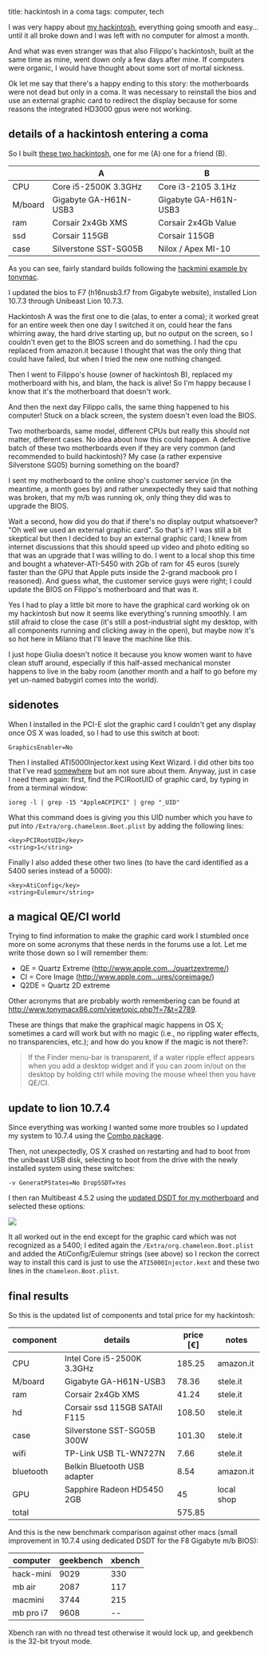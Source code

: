 title:  hackintosh in a coma
tags: computer, tech

I was very happy about [my hackintosh](2012-05-03-my-new-mac-is-a-hack.html), everything going smooth and easy... until it all broke down and I was left with no computer for almost a month. 

And what was even stranger was that also Filippo's hackintosh, built at the same time as mine, went down only a few days after mine. If computers were organic, I would have thought about some sort of mortal sickness. 

Ok let me say that there's a happy ending to this story: the motherboards were not dead but only in a coma. It was necessary to reinstall the bios and use an external graphic card to redirect the display because for some reasons the integrated HD3000 gpus were not working.

## details of a hackintosh entering  a coma

So I built [these two hackintosh](http://aadm.github.io/2012-05-03-my-new-mac-is-a-hack.html), one for me (A) one for a friend (B). 

|         | A                     | B                     |
| ------- | --------------------- | --------------------- |
| CPU     | Core i5-2500K 3.3GHz  | Core i3-2105 3.1Hz    |
| M/board | Gigabyte GA-H61N-USB3 | Gigabyte GA-H61N-USB3 |
| ram     | Corsair 2x4Gb XMS     | Corsair 2x4Gb Value   |
| ssd     | Corsair 115GB         | Corsair 115GB         |
| case    | Silverstone SST-SG05B | Nilox / Apex MI-10    |

As you can see, fairly standard builds following the [hackmini example by tonymac](http://tonymacx86.blogspot.it/2011/09/building-sandy-bridge-customac-customac.html).

I updated the bios to F7 (h16nusb3.f7 from Gigabyte website), installed Lion 10.7.3 through Unibeast Lion 10.7.3.

Hackintosh A was the first one to die (alas, to enter a coma); it worked great for an entire week then one day I switched it on, could hear the fans whirring away, the hard drive starting up, but no output on the screen, so I couldn't even get to the BIOS screen and do something. I had the cpu replaced from amazon.it because I thought that was the only thing that could have failed, but when I tried the new one nothing changed.

Then I went to Filippo's house (owner of hackintosh B), replaced my motherboard with his, and blam, the hack is alive! So I'm happy because I know that it's the motherboard that doesn't work.

And then the next day Filippo calls, the same thing happened to his computer! Stuck on a black screen, the system doesn't even load the BIOS.

Two motherboards, same model, different CPUs but really this should not matter, different cases. No idea about how this could happen. A defective batch of these two motherboards even if they are very common (and recommended to build hackintosh)? My case (a rather expensive Silverstone SG05) burning something on the board?

I sent my motherboard to the online shop's customer service (in the meantime, a month goes by) and rather unexpectedly they said that nothing was broken, that my m/b was running ok, only thing they did was to upgrade the BIOS.

Wait a second, how did you do that if there's no display output whatsoever? "Oh well we used an external graphic card". So that's it? I was still a bit skeptical but then I decided to buy an external graphic card; I knew from internet discussions that this should speed up video and photo editing so that was an upgrade that I was willing to do. I went to a local shop this time and bought a whatever-ATI-5450 with 2Gb of ram for 45 euros (surely faster than the GPU that Apple puts inside the 2-grand macbook pro I reasoned). And guess what, the customer service guys were right; I could update the BIOS on Filippo's motherboard and that was it. 

Yes I had to play a little bit more to have the graphical card working ok on my hackintosh but now it seems like everything's running smoothly. I am still afraid to close the case (it's still a post-industrial sight my desktop, with all components running and clicking away in the open), but maybe now it's so hot here in Milano that I'll leave the machine like this. 

I just hope Giulia doesn't notice it because you know women want to have clean stuff around, especially if this half-assed mechanical monster happens to live in the baby room (another month and a half to go before my yet un-named babygirl comes into the world).

## sidenotes

When I installed in the PCI-E slot the graphic card I couldn't get any display once OS X was loaded, so I had to use this switch at boot:

    GraphicsEnabler=No

Then I installed ATI5000Injector.kext using Kext Wizard. I did other bits too that I've read [somewhere](http://www.insanelymac.com/forum/index.php?showtopic=260567)  but am not sure about them. Anyway, just in case I need them again: first, find the PCIRootUID of graphic card, by typing in from a terminal window:

    ioreg -l | grep -15 "AppleACPIPCI" | grep "_UID"

What this command does is giving you this UID number which you have to put into `/Extra/org.chameleon.Boot.plist` by adding the following lines:

    <key>PCIRootUID</key>
    <string>1</string>

Finally I also added these other two lines (to have the card identified as a 5400 series instead of a 5000):
    
    <key>AtiConfig</key>
    <string>Eulemur</string>

## a magical QE/CI world

Trying to find information to make the graphic card work I stumbled once more on some acronyms that these nerds in the forums use a lot. Let me write those down so I will remember them:

* QE = Quartz Extreme (<http://www.apple.com.../quartzextreme/>)
* CI = Core Image (<http://www.apple.com...ures/coreimage/>)
* Q2DE = Quartz 2D extreme 

Other acronyms that are probably worth remembering can be found at <http://www.tonymacx86.com/viewtopic.php?f=7&t=2789>.

These are things that make the graphical magic happens in OS X; sometimes a card will work but with no magic (i.e., no rippling water effects, no transparencies, etc.); and how do you know if the magic is not there?:

> If the Finder menu-bar is transparent, if a water ripple effect appears when you add a desktop widget and if you can zoom in/out on the desktop by holding ctrl while moving the mouse wheel then you have QE/CI.

## update to lion 10.7.4

Since everything was working I wanted some more troubles so I updated my system to 10.7.4 using the [Combo package](http://support.apple.com/kb/DL1524).

Then, not unexpectedly, OS X crashed on restarting and had to boot from the unibeast USB disk, selecting to boot from the drive with the newly installed system using these switches:

    -v GeneratPStates=No DropSSDT=Yes

I then ran Multibeast 4.5.2 using the [updated DSDT for my motherboard](http://tonymacx86.blogspot.it/2012/05/dsdt-database-update-gigabyte-h67.html) and selected these options:

![](https://dl.dropbox.com/u/179731/hackintosh%20multibeast%20update%201.png)

It all worked out in the end except for the graphic card which was not recognized as a 5400; I edited again the `/Extra/org.chameleon.Boot.plist` and added the AtiConfig/Eulemur strings (see above) so I reckon the correct way to install this card is just to use the `ATI5000Injector.kext` and these two lines in the `chameleon.Boot.plist`.


## final results

So this is the updated list of components and total price for my hackintosh:

| component | details                       | price [€] | notes      |
| --------- | ----------------------------- | --------- | ---------- |
| CPU       | Intel Core i5-2500K 3.3GHz    | 185.25    | amazon.it  |
| M/board   | Gigabyte GA-H61N-USB3         | 78.36     | stele.it   |
| ram       | Corsair 2x4Gb XMS             | 41.24     | stele.it   |
| hd        | Corsair ssd 115GB SATAII F115 | 108.50    | stele.it   |
| case      | Silverstone SST-SG05B 300W    | 101.30    | stele.it   |
| wifi      | TP-Link USB TL-WN727N         | 7.66      | stele.it   |
| bluetooth | Belkin Bluetooth USB adapter  | 8.54      | amazon.it  |
| GPU       | Sapphire Radeon HD5450 2GB    | 45        | local shop |
| total     |                               | 575.85    |

And this is the new benchmark comparison against other macs (small improvement in 10.7.4 using dedicated DSDT for the F8 Gigabyte m/b BIOS):

| computer  | geekbench | xbench |
| --------- | --------- | ------ |
| hack-mini | 9029      | 330    |
| mb air    | 2087      | 117    |
| macmini   | 3744      | 215    |
| mb pro i7 | 9608      | --     |

Xbench ran with no thread test otherwise it would lock up, and geekbench is the 32-bit tryout mode.
